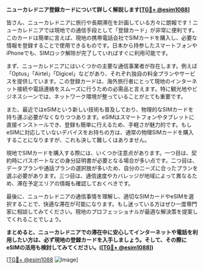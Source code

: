 **ニューカレドニア登録カードについて詳しく解説します[[TG💪+ @esim1088](https://t.me/s/esim1088)]**

皆さん、ニューカレドニアに旅行や長期滞在を計画している方々に朗報です！ニューカレドニアでは現地での通信手段として「登録カード」が非常に便利です。このカードは簡単に言えば、現地の携帯電話会社でSIMカードを購入し、必要な情報を登録することで使用できるものです。日本から持参したスマートフォンやiPhoneでも、SIMロック解除が完了していればすぐに利用可能です。

まず、ニューカレドニアにはいくつかの主要な通信事業者が存在します。例えば「Optus」「Airtel」「Digicel」などがあり、それぞれ独自の料金プランやサービスを提供しています。この登録カードは、海外旅行者にとって現地のインターネット接続や電話連絡をスムーズに行うための必需品と言えます。特に観光地やビジネスシーンでは、ネットワーク環境が整っていることがとても重要です。

また、最近ではeSIMという新しい技術も普及しており、物理的なSIMカードを持ち運ぶ必要がなくなりつつあります。eSIMはスマートフォンやタブレットに直接インストールでき、登録も簡単に行えるため、手軽さが魅力的です。もしeSIMに対応していないデバイスをお持ちの方は、通常の物理SIMカードを購入することになりますが、これも決して難しくはありません。

現地でSIMカードを購入する際には、いくつか注意点があります。一つ目は、契約時にパスポートなどの身分証明書が必要となる場合が多い点です。二つ目は、データプランや通話プランの選択肢が多いため、自分のニーズに合ったプランを選ぶ必要があります。三つ目は、通信速度やカバレッジが地域によって異なるため、滞在予定エリアの情報も確認しておくべきです。

最後に、ニューカレドニアの通信事情を理解し、適切なSIMカードやeSIMを選択することで、快適な滞在が可能になります。もし迷っている方はぜひ一度専門家に相談してみてください。現地のプロフェッショナルが最適な解決策を提案してくれることでしょう。

**まとめると、ニューカレドニアでの滞在中に安心してインターネットや電話を利用したい方は、必ず現地の登録カードを入手しましょう。そして、その際にeSIMの活用も検討してみてください。([[TG💪+ @esim1088](https://t.me/s/esim1088)])**

[[TG💪+ @esim1088](https://t.me/s/esim1088) ![Image](https://i.postimg.cc/Y0z9fWf4/image.png)]